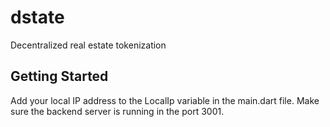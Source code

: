 # dstate

Decentralized real estate tokenization

## Getting Started

Add your local IP address to the LocalIp variable in the main.dart file. Make sure the backend server is running in the port 3001.
